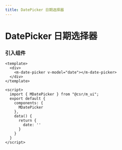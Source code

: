 ```yaml
---
title: DatePicker 日期选择器
---
```

# DatePicker 日期选择器
### 引入组件
```vue
<template>
  <div>
    <m-date-picker v-model="date"></m-date-picker>
  </div>
</template>

<script>
  import { MDatePicker } from "@csr/m_ui";
  export default {
    components: {
      MDatePicker
    },
    data() {
      return {
        date: ''
      }
    }
  }
</script>
```
<date-picker-demos></date-picker-demos>